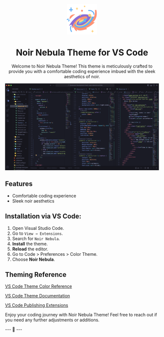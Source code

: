 <p align="center">
  <img alt="Noir Nebula Logo" src="https://raw.githubusercontent.com/DevKailash/noir-nebula-theme/main/themes/logo.png" width="100" />
</p>
<h1 align="center">
  Noir Nebula Theme for VS Code
</h1>
<p align="center">
    Welcome to Noir Nebula Theme! This theme is meticulously crafted to provide you with a comfortable coding experience imbued with the sleek aesthetics of noir.
</p>

![demo](https://raw.githubusercontent.com/DevKailash/noir-nebula-theme/main/screenshots/Screenshot-nebula.png)

## Features
- Comfortable coding experience
- Sleek noir aesthetics


## Installation via VS Code:

1. Open Visual Studio Code.
2. Go to  `View → Extensions`.
3. Search for `Noir Nebula`.
4. **Install** the theme.
5. **Reload** the editor.
6. Go to Code > Preferences > Color Theme.
7. Choose **Noir Nebula**.

## Theming Reference

[VS Code Theme Color Reference](https://code.visualstudio.com/docs/getstarted/theme-color-reference)

[VS Code Theme Documentation](https://code.visualstudio.com/docs/extensions/themes-snippets-colorizers)

[VS Code Publishing Extensions](https://code.visualstudio.com/docs/extensions/publish-extension)

Enjoy your coding journey with Noir Nebula Theme! Feel free to reach out if you need any further adjustments or additions.

--- 🚀 ---
